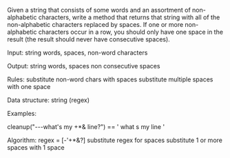 Given a string that consists of some words and an assortment of non-alphabetic characters, write a method that returns that string with all of the non-alphabetic characters replaced by spaces. If one or more non-alphabetic characters occur in a row, you should only have one space in the result (the result should never have consecutive spaces).

Input:
  string
  words, spaces, non-word characters

Output:
  string
  words, spaces
  non consecutive spaces

Rules:
  substitute non-word chars with spaces
  substitute multiple spaces with one space

Data structure:
  string (regex)


Examples:

cleanup("---what's my +*& line?") == ' what s my line '

Algorithm:
regex = [-'+*&?]
substitute regex for spaces
substitute 1 or more spaces with 1 space

